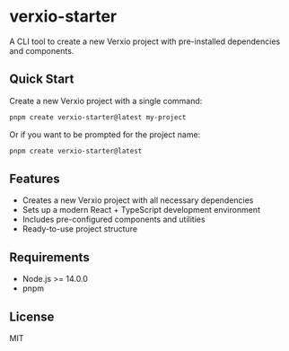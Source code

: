 # verxio-starter

A CLI tool to create a new Verxio project with pre-installed dependencies and components.

## Quick Start

Create a new Verxio project with a single command:

```bash
pnpm create verxio-starter@latest my-project
```

Or if you want to be prompted for the project name:

```bash
pnpm create verxio-starter@latest
```

## Features

- Creates a new Verxio project with all necessary dependencies
- Sets up a modern React + TypeScript development environment
- Includes pre-configured components and utilities
- Ready-to-use project structure

## Requirements

- Node.js >= 14.0.0
- pnpm

## License

MIT 